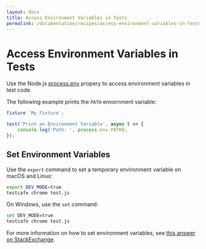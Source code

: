 ```yaml
---
layout: docs
title: Access Environment Variables in Tests
permalink: /documentation/recipes/access-environment-variables-in-tests.html
---
```

# Access Environment Variables in Tests

Use the Node.js [process.env](https://nodejs.org/api/process.html#process_process_env) propery to access environment variables in test code.

The following example prints the `PATH` envornment variable:

```js
fixture `My Fixture`;

test('Print an Environment Variable', async t => {
    console.log('Path: ', process.env.PATH);
});
```

## Set Environment Variables

Use the `export` command to set a temporary environment variable on macOS and Linux:

```sh
export DEV_MODE=true
testcafe chrome test.js
```

On Windows, use the `set` command:

```sh
set DEV_MODE=true
testcafe chrome test.js
```

For more information on how to set environment variables, see [this answer on StackExchange](https://superuser.com/questions/284342/what-are-path-and-other-environment-variables-and-how-can-i-set-or-use-them/284351#284351).